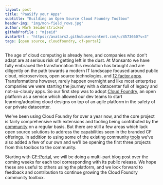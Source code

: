 ```yaml
---
layout: post
title: "PaaSify your Apps"
subtitle: "Building an Open Source Cloud Foundry Toolbox"
header-img: "img/mon-field_rows.jpg"
author: Mark Seidenstricker 
githubProfile : "mjseid"
avatarUrl : "https://avatars2.githubusercontent.com/u/4573660?v=3"
tags: [open source, cloudfoundry, cf-portal]
---
```


The age of cloud computing is already here, and companies who don't adapt are at serious risk of getting left in the dust.  At Monsanto we have fully embraced the transformation this revolution has brought and are diligently on the path towards a modern IT landscape focused around public cloud, microservices, open source technologies, and [12 factor apps](http://12factor.net/).  Transformations however, rarely happen overnight and like most enterprise companies we were starting the journey with a datacenter full of legacy and not-so-cloudy apps.  So our first step was to adopt
[Cloud Foundry](https://docs.cloudfoundry.org/concepts/overview.html), an open platform as a service which allowed our dev teams to start learning/adopting cloud designs on top of an agile platform in the safety of our private datacenter.  

We've been using Cloud Foundry for over a year now, and the core project is fairly comprehensive with extensions and tooling being contributed by the [community](https://github.com/cloudfoundry-community) on a regular basis.  But there are still a few areas which lack open source solutions to address the capabilities seen in the branded CF offerings.  In addition to using some of the existing community [tools](https://github.com/cloudfoundry-incubator/admin-ui) we've also added a few of our own and we'll be opening the first three projects from this toolbox to the community.

Starting with [CF-Portal](https://github.com/MonsantoCo/cf-portal), we will be doing a multi-part blog post over the coming weeks for each tool corresponding with its public release.  We hope these are useful to others using the platform, and we look forward to feedback and contribution to continue growing the Cloud Foundry community toolbox.
